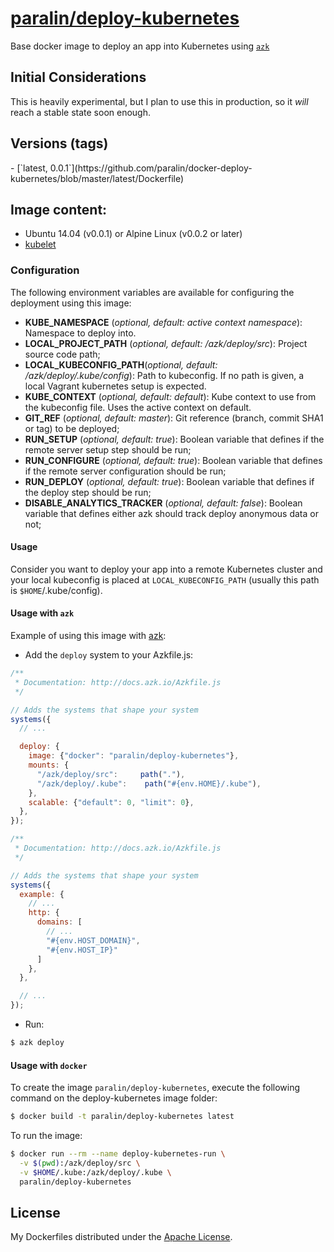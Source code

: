 [paralin/deploy-kubernetes](http://images.azk.io/#/deploy-kubernetes)
==================

Base docker image to deploy an app into Kubernetes using [`azk`](http://azk.io)

Initial Considerations
---
This is heavily experimental, but I plan to use this in production, so it *will* reach a stable state soon enough.

Versions (tags)
---

<versions>
- [`latest, 0.0.1`](https://github.com/paralin/docker-deploy-kubernetes/blob/master/latest/Dockerfile)
</versions>

Image content:
---

- Ubuntu 14.04 (v0.0.1) or Alpine Linux (v0.0.2 or later)
- [kubelet](https://github.com/kubernetes/kubernetes)

### Configuration
The following environment variables are available for configuring the deployment using this image:

- **KUBE_NAMESPACE** (*optional, default: active context namespace*): Namespace to deploy into.
- **LOCAL_PROJECT_PATH** (*optional, default: /azk/deploy/src*): Project source code path;
- **LOCAL_KUBECONFIG_PATH**(*optional, default: /azk/deploy/.kube/config*): Path to kubeconfig. If no path is given, a local Vagrant kubernetes setup is expected.
- **KUBE_CONTEXT** (*optional, default: default*): Kube context to use from the kubeconfig file. Uses the active context on default.
- **GIT_REF** (*optional, default: master*): Git reference (branch, commit SHA1 or tag) to be deployed;
- **RUN_SETUP** (*optional, default: true*): Boolean variable that defines if the remote server setup step should be run;
- **RUN_CONFIGURE** (*optional, default: true*): Boolean variable that defines if the remote server configuration should be run;
- **RUN_DEPLOY** (*optional, default: true*): Boolean variable that defines if the deploy step should be run;
- **DISABLE_ANALYTICS_TRACKER** (*optional, default: false*): Boolean variable that defines either azk should track deploy anonymous data or not;

#### Usage

Consider you want to deploy your app into a remote Kubernetes cluster and your local kubeconfig is placed at `LOCAL_KUBECONFIG_PATH` (usually this path is `$HOME`/.kube/config).

#### Usage with `azk`

Example of using this image with [azk](http://azk.io):

- Add the `deploy` system to your Azkfile.js:

```js
/**
 * Documentation: http://docs.azk.io/Azkfile.js
 */

// Adds the systems that shape your system
systems({
  // ...

  deploy: {
    image: {"docker": "paralin/deploy-kubernetes"},
    mounts: {
      "/azk/deploy/src":     path("."),
      "/azk/deploy/.kube":    path("#{env.HOME}/.kube"),
    },
    scalable: {"default": 0, "limit": 0},
  },
});
```

```js
/**
 * Documentation: http://docs.azk.io/Azkfile.js
 */

// Adds the systems that shape your system
systems({
  example: {
    // ...
    http: {
      domains: [
        // ...
        "#{env.HOST_DOMAIN}",
        "#{env.HOST_IP}"
      ]
    },
  },

  // ...
});
```

- Run:
```bash
$ azk deploy
```

#### Usage with `docker`

To create the image `paralin/deploy-kubernetes`, execute the following command on the deploy-kubernetes image folder:

```sh
$ docker build -t paralin/deploy-kubernetes latest
```

To run the image:

```sh
$ docker run --rm --name deploy-kubernetes-run \
  -v $(pwd):/azk/deploy/src \
  -v $HOME/.kube:/azk/deploy/.kube \
  paralin/deploy-kubernetes
```
## License

My Dockerfiles distributed under the [Apache License](https://github.com/azukiapp/docker-deploy-digitalocean/blob/master/LICENSE).
